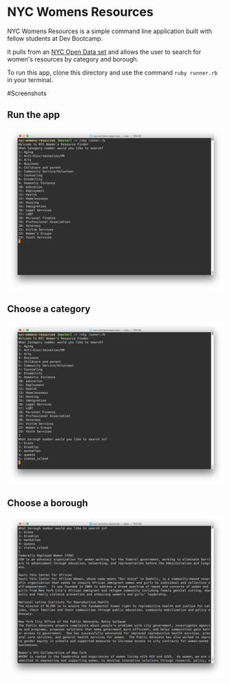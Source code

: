 # NYC Womens Resources
NYC Womens Resources is a simple command line application built with fellow students at Dev Bootcamp.

It pulls from an [NYC Open Data set](https://data.cityofnewyork.us/Social-Services/NYC-Women-s-Resource-Network-Database/pqg4-dm6b) and allows the user to search for women's resources by category and borough.

To run this app, clone this directory and use the command `ruby runner.rb` in your terminal.

#Screenshots
## Run the app
![run app](images/run-the-app.png)
## Choose a category
![choose category](images/choose-category.png)
## Choose a borough
![choose borough](images/choose-borough.png)

